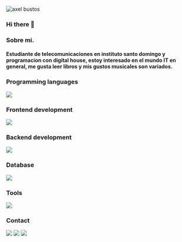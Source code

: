 ![axel bustos](https://user-images.githubusercontent.com/106710127/194775159-3112ec16-c99a-458e-95e2-56eb49fb61ae.png)

### Hi there 👋
### Sobre mi.

#### Estudiante de telecomunicaciones en instituto santo domingo y programacion con digital house, estoy interesado en el mundo IT en general, me gusta leer libros y mis gustos musicales son variados.

### Programming languages
<img src="https://skillicons.dev/icons?i=js,python" />

### Frontend development
<img src="https://skillicons.dev/icons?i=html,css" />

### Backend development
<img src="https://skillicons.dev/icons?i=nodejs,express" />
 
### Database
<img src="https://skillicons.dev/icons?i=mysql" />


### Tools
 <img src="https://skillicons.dev/icons?i=vscode,git,figma,linux,bootstrap,heroku,md" />


### Contact
<img src="https://skillicons.dev/icons?i=discord" /> <img src="https://skillicons.dev/icons?i=github" />  <a href="https://www.linkedin.com/in/axel-bustos/"><img src="https://skillicons.dev/icons?i=linkedin" /></a>



<!--
**axellbustos/axellbustos** is a ✨ _special_ ✨ repository because its `README.md` (this file) appears on your GitHub profile.

Here are some ideas to get you started:

- 🔭 I’m currently working on ...
- 🌱 I’m currently learning ...
- 👯 I’m looking to collaborate on ...
- 🤔 I’m looking for help with ...
- 💬 Ask me about ...
- 📫 How to reach me: ...
- 😄 Pronouns: ...
- ⚡ Fun fact: ...
-->
